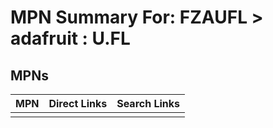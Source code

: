 



# MPN Summary For: FZAUFL > adafruit : U.FL

## MPNs
  

|MPN|Direct Links|Search Links|
| :--- | :--- | :--- |
||||
